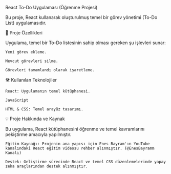 React To-Do Uygulaması (Öğrenme Projesi)

Bu proje, React kullanarak oluşturulmuş temel bir görev yönetimi (To-Do List) uygulamasıdır.

🌟 Proje Özellikleri

Uygulama, temel bir To-Do listesinin sahip olması gereken şu işlevleri sunar:

    Yeni görev ekleme.

    Mevcut görevleri silme.

    Görevleri tamamlandı olarak işaretleme.

🛠 Kullanılan Teknolojiler

    React: Uygulamanın temel kütüphanesi.

    JavaScript

    HTML & CSS: Temel arayüz tasarımı.

💡 Proje Hakkında ve Kaynak

Bu uygulama, React kütüphanesini öğrenme ve temel kavramlarını pekiştirme amacıyla yapılmıştır.

    Eğitim Kaynağı: Projenin ana yapısı için Enes Bayram'ın YouTube kanalındaki React eğitim videosu rehber alınmıştır. (@EnesBayramm Kanalı)

    Destek: Geliştirme sürecinde React ve temel CSS düzenlemelerinde yapay zeka araçlarından destek alınmıştır.
